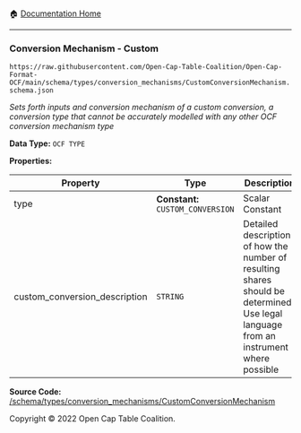 :house: [Documentation Home](../../../home/xudiera/code/README.md)

---

### Conversion Mechanism - Custom

`https://raw.githubusercontent.com/Open-Cap-Table-Coalition/Open-Cap-Format-OCF/main/schema/types/conversion_mechanisms/CustomConversionMechanism.schema.json`

_Sets forth inputs and conversion mechanism of a custom conversion, a conversion type that cannot be accurately modelled with any other OCF conversion mechanism type_

**Data Type:** `OCF TYPE`

**Properties:**

| Property                      | Type                              | Description                                                                                                                           | Required   |
| ----------------------------- | --------------------------------- | ------------------------------------------------------------------------------------------------------------------------------------- | ---------- |
| type                          | **Constant:** `CUSTOM_CONVERSION` | Scalar Constant                                                                                                                       | `REQUIRED` |
| custom_conversion_description | `STRING`                          | Detailed description of how the number of resulting shares should be determined? Use legal language from an instrument where possible | `REQUIRED` |

**Source Code:** [/schema/types/conversion_mechanisms/CustomConversionMechanism](../../../../../../../../../schema/types/conversion_mechanisms/CustomConversionMechanism.schema.json)

Copyright © 2022 Open Cap Table Coalition.
